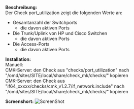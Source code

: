 **Beschreibung:**  
Der Check port_utilization zeigt die folgenden Werte an:
  - Gesamtanzahl der Switchports
      - die davon aktiven Ports
  - Die Trunk/Uplink von HP und Cisco Switchen
      - die davon aktiven Ports
  - Die Access-Ports
     - die davon aktiven Ports

**Installation:**  
Manuell:  
CMK-Server: den Check aus "checks/port_utilization" nach "/omd/sites/SITE/local/share/check_mk/checks/" kopieren  
CMK-Server: den Check aus "if64_xxxxx/checks/cmk_v1.2.7/if_network.include" nach "/omd/sites/SITE/local/share/check_mk/checks/" kopieren 


**Screenshort:**
![ScreenShot](https://github.com/christianbur/check_mk/blob/master/port_utilization/1.png)

